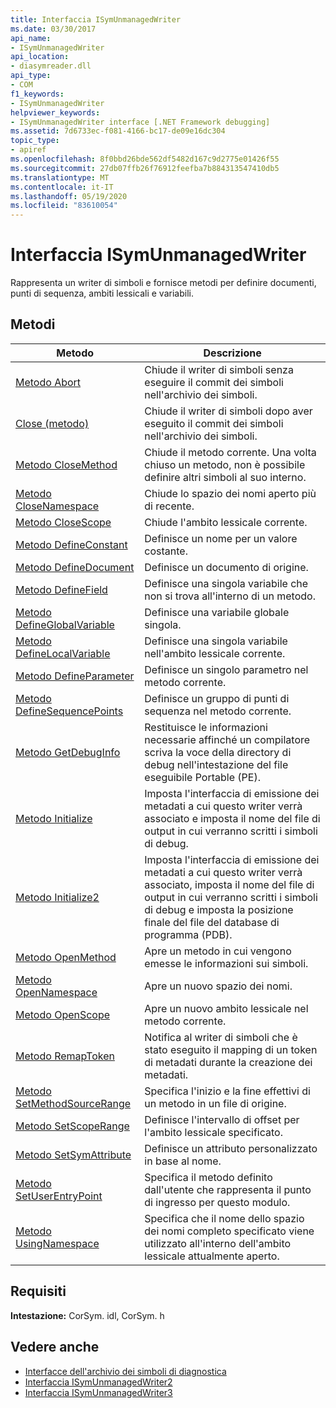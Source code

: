 ```yaml
---
title: Interfaccia ISymUnmanagedWriter
ms.date: 03/30/2017
api_name:
- ISymUnmanagedWriter
api_location:
- diasymreader.dll
api_type:
- COM
f1_keywords:
- ISymUnmanagedWriter
helpviewer_keywords:
- ISymUnmanagedWriter interface [.NET Framework debugging]
ms.assetid: 7d6733ec-f081-4166-bc17-de09e16dc304
topic_type:
- apiref
ms.openlocfilehash: 8f0bbd26bde562df5482d167c9d2775e01426f55
ms.sourcegitcommit: 27db07ffb26f76912feefba7b884313547410db5
ms.translationtype: MT
ms.contentlocale: it-IT
ms.lasthandoff: 05/19/2020
ms.locfileid: "83610054"
---
```

# <a name="isymunmanagedwriter-interface"></a>Interfaccia ISymUnmanagedWriter
Rappresenta un writer di simboli e fornisce metodi per definire documenti, punti di sequenza, ambiti lessicali e variabili.  
  
## <a name="methods"></a>Metodi  
  
|Metodo|Descrizione|  
|------------|-----------------|  
|[Metodo Abort](isymunmanagedwriter-abort-method.md)|Chiude il writer di simboli senza eseguire il commit dei simboli nell'archivio dei simboli.|  
|[Close (metodo)](isymunmanagedwriter-close-method.md)|Chiude il writer di simboli dopo aver eseguito il commit dei simboli nell'archivio dei simboli.|  
|[Metodo CloseMethod](isymunmanagedwriter-closemethod-method.md)|Chiude il metodo corrente. Una volta chiuso un metodo, non è possibile definire altri simboli al suo interno.|  
|[Metodo CloseNamespace](isymunmanagedwriter-closenamespace-method.md)|Chiude lo spazio dei nomi aperto più di recente.|  
|[Metodo CloseScope](isymunmanagedwriter-closescope-method.md)|Chiude l'ambito lessicale corrente.|  
|[Metodo DefineConstant](isymunmanagedwriter-defineconstant-method.md)|Definisce un nome per un valore costante.|  
|[Metodo DefineDocument](isymunmanagedwriter-definedocument-method.md)|Definisce un documento di origine.|  
|[Metodo DefineField](isymunmanagedwriter-definefield-method.md)|Definisce una singola variabile che non si trova all'interno di un metodo.|  
|[Metodo DefineGlobalVariable](isymunmanagedwriter-defineglobalvariable-method.md)|Definisce una variabile globale singola.|  
|[Metodo DefineLocalVariable](isymunmanagedwriter-definelocalvariable-method.md)|Definisce una singola variabile nell'ambito lessicale corrente.|  
|[Metodo DefineParameter](isymunmanagedwriter-defineparameter-method.md)|Definisce un singolo parametro nel metodo corrente.|  
|[Metodo DefineSequencePoints](isymunmanagedwriter-definesequencepoints-method.md)|Definisce un gruppo di punti di sequenza nel metodo corrente.|  
|[Metodo GetDebugInfo](isymunmanagedwriter-getdebuginfo-method.md)|Restituisce le informazioni necessarie affinché un compilatore scriva la voce della directory di debug nell'intestazione del file eseguibile Portable (PE).|  
|[Metodo Initialize](isymunmanagedwriter-initialize-method.md)|Imposta l'interfaccia di emissione dei metadati a cui questo writer verrà associato e imposta il nome del file di output in cui verranno scritti i simboli di debug.|  
|[Metodo Initialize2](isymunmanagedwriter-initialize2-method.md)|Imposta l'interfaccia di emissione dei metadati a cui questo writer verrà associato, imposta il nome del file di output in cui verranno scritti i simboli di debug e imposta la posizione finale del file del database di programma (PDB).|  
|[Metodo OpenMethod](isymunmanagedwriter-openmethod-method.md)|Apre un metodo in cui vengono emesse le informazioni sui simboli.|  
|[Metodo OpenNamespace](isymunmanagedwriter-opennamespace-method.md)|Apre un nuovo spazio dei nomi.|  
|[Metodo OpenScope](isymunmanagedwriter-openscope-method.md)|Apre un nuovo ambito lessicale nel metodo corrente.|  
|[Metodo RemapToken](isymunmanagedwriter-remaptoken-method.md)|Notifica al writer di simboli che è stato eseguito il mapping di un token di metadati durante la creazione dei metadati.|  
|[Metodo SetMethodSourceRange](isymunmanagedwriter-setmethodsourcerange-method.md)|Specifica l'inizio e la fine effettivi di un metodo in un file di origine.|  
|[Metodo SetScopeRange](isymunmanagedwriter-setscoperange-method.md)|Definisce l'intervallo di offset per l'ambito lessicale specificato.|  
|[Metodo SetSymAttribute](isymunmanagedwriter-setsymattribute-method.md)|Definisce un attributo personalizzato in base al nome.|  
|[Metodo SetUserEntryPoint](isymunmanagedwriter-setuserentrypoint-method.md)|Specifica il metodo definito dall'utente che rappresenta il punto di ingresso per questo modulo.|  
|[Metodo UsingNamespace](isymunmanagedwriter-usingnamespace-method.md)|Specifica che il nome dello spazio dei nomi completo specificato viene utilizzato all'interno dell'ambito lessicale attualmente aperto.|  
  
## <a name="requirements"></a>Requisiti  
 **Intestazione:** CorSym. idl, CorSym. h  
  
## <a name="see-also"></a>Vedere anche

- [Interfacce dell'archivio dei simboli di diagnostica](diagnostics-symbol-store-interfaces.md)
- [Interfaccia ISymUnmanagedWriter2](isymunmanagedwriter2-interface.md)
- [Interfaccia ISymUnmanagedWriter3](isymunmanagedwriter3-interface.md)
